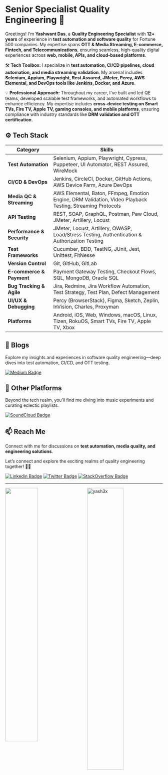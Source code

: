 # Senior Specialist Quality Engineering 🦾

Greetings! I'm **Yashwant Das**, a **Quality Engineering Specialist** with **12+ years** of experience in **test automation and software quality** for Fortune 500 companies. My expertise spans **OTT & Media Streaming, E-commerce, Fintech, and Telecommunications**, ensuring seamless, high-quality digital experiences across **web, mobile, APIs, and cloud-based platforms**.

🛠️ **Tech Toolbox:** I specialize in **test automation, CI/CD pipelines, cloud automation, and media streaming validation**. My arsenal includes **Selenium, Appium, Playwright, Rest Assured, JMeter, Percy, AWS Elemental, and DevOps tools like Jenkins, Docker, and Azure**.

💡 **Professional Approach:** Throughout my career, I've built and led QE teams, developed scalable test frameworks, and automated workflows to enhance efficiency. My expertise includes **cross-device testing on Smart TVs, Fire TV, Apple TV, gaming consoles, and mobile platforms**, ensuring compliance with industry standards like **DRM validation and OTT certification**.

## ⚙️ Tech Stack

| **Category**            | **Skills**                                                                                                      |
|-------------------------|----------------------------------------------------------------------------------------------------------------|
| **Test Automation**     | Selenium, Appium, Playwright, Cypress, Puppeteer, UI Automator, REST Assured, WireMock                        |
| **CI/CD & DevOps**      | Jenkins, CircleCI, Docker, GitHub Actions, AWS Device Farm, Azure DevOps                                      |
| **Media QC & Streaming**| AWS Elemental, Baton, FFmpeg, Emotion Engine, DRM Validation, Video Playback Testing, Streaming Protocols    |
| **API Testing**         | REST, SOAP, GraphQL, Postman, Paw Cloud, JMeter, Artillery, Locust                                            |
| **Performance & Security** | JMeter, Locust, Artillery, OWASP, Load/Stress Testing, Authentication & Authorization Testing           |
| **Test Frameworks**     | Cucumber, BDD, TestNG, JUnit, Jest, Unittest, FitNesse                                                        |
| **Version Control**     | Git, GitHub, GitLab                                                                                            |
| **E-commerce & Payment** | Payment Gateway Testing, Checkout Flows, SQL, MongoDB, Oracle SQL                                           |
| **Bug Tracking & Agile**| Jira, Redmine, Jira Workflow Automation, Test Strategy, Test Plan, Defect Management                         |
| **UI/UX & Debugging**   | Percy (BrowserStack), Figma, Sketch, Zeplin, InVision, Charles, Proxyman                                     |
| **Platforms**           | Android, iOS, Web, Windows, macOS, Linux, Tizen, RokuOS, Smart TVs, Fire TV, Apple TV, Xbox                  |

## 📝 Blogs

Explore my insights and experiences in software quality engineering—deep dives into test automation, CI/CD, and OTT testing.

[![Medium Badge](https://img.shields.io/badge/Medium-12100E?style=for-the-badge&logo=medium&logoColor=white)](https://medium.com/@yashwant-das/)

## 🎵 Other Platforms

Beyond the tech realm, you’ll find me diving into music experiments and curating eclectic playlists.

[![SoundCloud Badge](https://img.shields.io/badge/SoundCloud-FF3300?style=for-the-badge&logo=soundcloud&logoColor=white)](https://soundcloud.com/yash3x)

## 📫 Reach Me

Connect with me for discussions on **test automation, media quality, and engineering solutions**.

Let’s connect and explore the exciting realms of quality engineering together! 🤝🚀

[![Linkedin Badge](https://img.shields.io/badge/LinkedIn-0077B5?style=for-the-badge&logo=linkedin&logoColor=white)](https://www.linkedin.com/in/yashwant-das/)
[![Twitter Badge](https://img.shields.io/badge/Twitter-1DA1F2?style=for-the-badge&logo=twitter&logoColor=white)](https://x.com/mypixelquest)
[![StackOverflow Badge](https://img.shields.io/badge/Stack%20Overflow-F58025?style=for-the-badge&logo=Stack%20Overflow&logoColor=white)](https://stackoverflow.com/users/6400953/yash)



---

<img align='left' width=45.5% src="https://github-readme-stats.vercel.app/api?username=yashwant-das&show_icons=true">
<img align="right" width=48% src="https://github-readme-streak-stats.herokuapp.com/?user=yashwant-das&" alt="yash3x" /></p>
